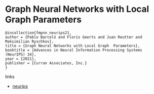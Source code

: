 # Graph Neural Networks with Local Graph  Parameters

```
@incollection{fmpnn_neurips21,
author = {Pablo Barceló and Floris Geerts and Juan Reutter and Maksimilian Ryschkov},
title = {Graph Neural Networks with Local Graph  Parameters},
booktitle = {Advances in Neural Information Processing Systems (NeurIPS) 34},
year = {2021},
publisher = {Curran Associates, Inc.}
}
```

links
- [neurips](https://neurips.cc/Conferences/2021/ScheduleMultitrack?event=28409)
